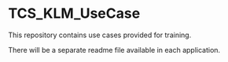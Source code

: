 # TCS_KLM_UseCase
 
This repository contains use cases provided for training.

There will be a separate readme file available in each application.

